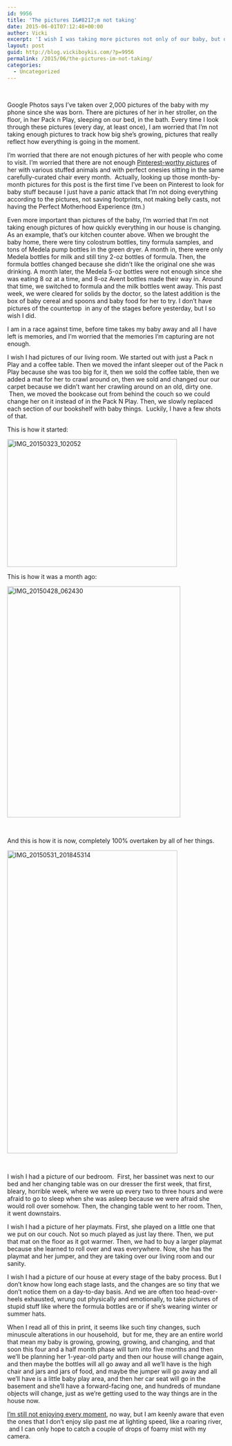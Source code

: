 ```yaml
---
id: 9956
title: 'The pictures I&#8217;m not taking'
date: 2015-06-01T07:12:48+00:00
author: Vicki
excerpt: 'I wish I was taking more pictures not only of our baby, but of all of her stuff. '
layout: post
guid: http://blog.vickiboykis.com/?p=9956
permalink: /2015/06/the-pictures-im-not-taking/
categories:
  - Uncategorized
---
```

&nbsp;

Google Photos says I&#8217;ve taken over 2,000 pictures of the baby with my phone since she was born. There are pictures of her in her stroller, on the floor, in her Pack n Play, sleeping on our bed, in the bath. Every time I look through these pictures (every day, at least once), I am worried that I&#8217;m not taking enough pictures to track how big she&#8217;s growing, pictures that really reflect how everything is going in the moment.

I&#8217;m worried that there are not enough pictures of her with people who come to visit. I&#8217;m worried that there are not enough <a href="https://www.pinterest.com/search/pins/?rs=ac&len=2&q=baby+month+by+month+pictures&term_meta%5B%5D=baby%7Cautocomplete%7C0&term_meta%5B%5D=month%7Cautocomplete%7C0&term_meta%5B%5D=by%7Cautocomplete%7C0&term_meta%5B%5D=month%7Cautocomplete%7C0&term_meta%5B%5D=pictures%7Cautocomplete%7C0" target="_blank">Pinterest-worthy pictures</a> of her with various stuffed animals and with perfect onesies sitting in the same carefully-curated chair every month.  Actually, looking up those month-by-month pictures for this post is the first time I&#8217;ve been on Pinterest to look for baby stuff because I just have a panic attack that I&#8217;m not doing everything according to the pictures, not saving footprints, not making belly casts, not having the Perfect Motherhood Experience (tm.)

Even more important than pictures of the baby, I&#8217;m worried that I&#8217;m not taking enough pictures of how quickly everything in our house is changing. As an example, that&#8217;s our kitchen counter above. When we brought the baby home, there were tiny colostrum bottles, tiny formula samples, and tons of Medela pump bottles in the green dryer. A month in, there were only Medela bottles for milk and still tiny 2-oz bottles of formula. Then, the formula bottles changed because she didn&#8217;t like the original one she was drinking. A month later, the Medela 5-oz bottles were not enough since she was eating 8 oz at a time, and 8-oz Avent bottles made their way in. Around that time, we switched to formula and the milk bottles went away. This past week, we were cleared for solids by the doctor, so the latest addition is the box of baby cereal and spoons and baby food for her to try. I don&#8217;t have pictures of the countertop  in any of the stages before yesterday, but I so wish I did.

I am in a race against time, before time takes my baby away and all I have left is memories, and I&#8217;m worried that the memories I&#8217;m capturing are not enough.

I wish I had pictures of our living room. We started out with just a Pack n Play and a coffee table. Then we moved the infant sleeper out of the Pack n Play because she was too big for it, then we sold the coffee table, then we added a mat for her to crawl around on, then we sold and changed our our carpet because we didn&#8217;t want her crawling around on an old, dirty one.  Then, we moved the bookcase out from behind the couch so we could change her on it instead of in the Pack N Play. Then, we slowly replaced each section of our bookshelf with baby things.  Luckily, I have a few shots of that.

This is how it started:

[<img class="aligncenter  wp-image-9959" src="http://blog.vickiboykis.com/wp-content/uploads/2015/05/IMG_20150323_102052-580x435.jpg" alt="IMG_20150323_102052" width="393" height="295" />](http://blog.vickiboykis.com/wp-content/uploads/2015/05/IMG_20150323_102052.jpg)

This is how it was a month ago:

[<img class="aligncenter  wp-image-9960" src="http://blog.vickiboykis.com/wp-content/uploads/2015/05/IMG_20150428_062430-580x773.jpg" alt="IMG_20150428_062430" width="401" height="534" />](http://blog.vickiboykis.com/wp-content/uploads/2015/05/IMG_20150428_062430.jpg)

&nbsp;

And this is how it is now, completely 100% overtaken by all of her things.

[<img class="aligncenter  wp-image-9961" src="http://blog.vickiboykis.com/wp-content/uploads/2015/05/IMG_20150531_201845314-580x1031.jpg" alt="IMG_20150531_201845314" width="394" height="700" />](http://blog.vickiboykis.com/wp-content/uploads/2015/05/IMG_20150531_201845314.jpg)

&nbsp;

I wish I had a picture of our bedroom.  First, her bassinet was next to our bed and her changing table was on our dresser the first week, that first, bleary, horrible week, where we were up every two to three hours and were afraid to go to sleep when she was asleep because we were afraid she would roll over somehow. Then, the changing table went to her room. Then, it went downstairs.

I wish I had a picture of her playmats. First, she played on a little one that we put on our couch. Not so much played as just lay there. Then, we put that mat on the floor as it got warmer. Then, we had to buy a larger playmat because she learned to roll over and was everywhere. Now, she has the playmat and her jumper, and they are taking over our living room and our sanity.

I wish I had a picture of our house at every stage of the baby process. But I don&#8217;t know how long each stage lasts, and the changes are so tiny that we don&#8217;t notice them on a day-to-day basis. And we are often too head-over-heels exhausted, wrung out physically and emotionally, to take pictures of stupid stuff like where the formula bottles are or if she&#8217;s wearing winter or summer hats.

When I read all of this in print, it seems like such tiny changes, such minuscule alterations in our household,  but for me, they are an entire world that mean my baby is growing, growing, growing, and changing, and that soon this four and a half month phase will turn into five months and then we&#8217;ll be planning her 1-year-old party and then our house will change again, and then maybe the bottles will all go away and all we&#8217;ll have is the high chair and jars and jars of food, and maybe the jumper will go away and all we&#8217;ll have is a little baby play area, and then her car seat will go in the basement and she&#8217;ll have a forward-facing one, and hundreds of mundane objects will change, just as we&#8217;re getting used to the way things are in the house now.

<a href="http://blog.vickiboykis.com/2015/03/no-i-will-not-enjoy-every-moment/" target="_blank">I&#8217;m still not enjoying every moment</a>, no way, but I am keenly aware that even the ones that I don&#8217;t enjoy slip past me at lighting speed, like a roaring river,  and I can only hope to catch a couple of drops of foamy mist with my camera.